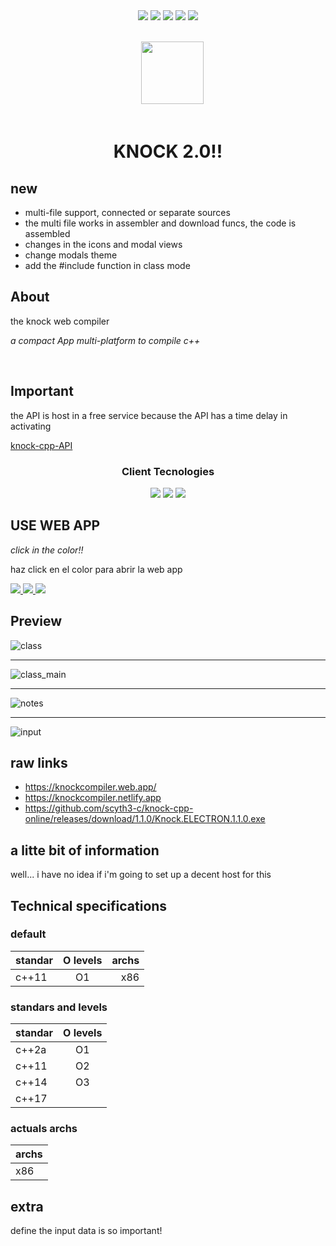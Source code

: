  <div align="center"> 
   <img src="https://img.shields.io/static/v1?label=update&message=last week&color=success">
   <img src="https://img.shields.io/static/v1?label=version&message=1.0.6&color=green">
   <img src="https://img.shields.io/static/v1?label=ports&message=electron&color=blue">
   <img src="https://img.shields.io/static/v1?label=licence&message=MIT&color=red">
   <img src="https://img.shields.io/static/v1?label=CONTRIBUTIONS&message=ALL WELCOME&color=green">
  
   
  
 </div>

<br/>

<div align="center">  
<code>
  <img src="https://i.imgur.com/cac0UeP.png" width="100px">
</code>
</div>

<br/>


<div align="center">
 
 <h1>KNOCK 2.0!! </h1>
 
</div>

## new

- multi-file support, connected or separate sources
- the multi file works in assembler and download funcs, the code is assembled
- changes in the icons and modal views
- change modals theme
- add the #include function in class mode


## About
 
 the knock web compiler

_a compact App multi-platform to compile c++_


<br/>

## Important

the API is host in a free service because  the API has a time delay in activating 

[knock-cpp-API](https://github.com/scyth3-c/knock-cpp-API)

<div align="center">
     <h3>Client Tecnologies</h3>
   <img src="https://img.shields.io/static/v1?label=Node.js&message=v14.15.4&color=success"> 
   <img src="https://img.shields.io/static/v1?label=Vue&message=^2.6.11&color=green">
   <img src="https://img.shields.io/static/v1?label=Vuex&message=^3.6.2&color=brightgreen">
</div>




## USE WEB APP

_click in the color!!_

haz click en el color para abrir la web app

<a href="https://knockcompiler.netlify.app/"> <img src="https://img.shields.io/badge/ WEB UNO-blue"> </a>
<a href="https://knockcompiler.web.app/"> <img src="https://img.shields.io/badge/ WEB DOS-green"> </a>
<a href="https://github.com/scyth3-c/knock-cpp-online/releases/download/1.1.0/Knock.ELECTRON.1.1.0.exe"> <img src="https://img.shields.io/badge/Download-success">  </a>

## Preview

![class](https://user-images.githubusercontent.com/52190352/173716340-27082b00-c19b-4439-adc9-d96ecb045795.png)

 
 <hr/>

![class_main](https://user-images.githubusercontent.com/52190352/173716349-89c57d11-44de-45f5-808e-5af0d99fbcbd.png)


<hr/>

![notes](https://user-images.githubusercontent.com/52190352/173716360-470fe255-f43e-4b71-a619-a1b5ccc3f2e1.png)


<hr/>

![input](https://user-images.githubusercontent.com/52190352/173716374-4d24d3af-b9ec-4bf9-b358-fa2d5e548c43.png)



## raw links

- https://knockcompiler.web.app/
- https://knockcompiler.netlify.app
- https://github.com/scyth3-c/knock-cpp-online/releases/download/1.1.0/Knock.ELECTRON.1.1.0.exe



## a litte bit of information

well... i have no idea if i'm going to set up a decent host for this


## Technical specifications

### default

| standar          | O levels       | archs         |
| :---             |     :---:      |          ---: |
| c++11            |    O1          |   x86         |

### standars and levels

| standar          | O levels       |
| :---             |     :---:      |
| c++2a            |    O1          |
| c++11            |    O2          |
| c++14            |    O3          |
| c++17            |                |


### actuals archs

| archs            | 
| :---             | 
|  x86             |






## extra

define the input data is so important!

